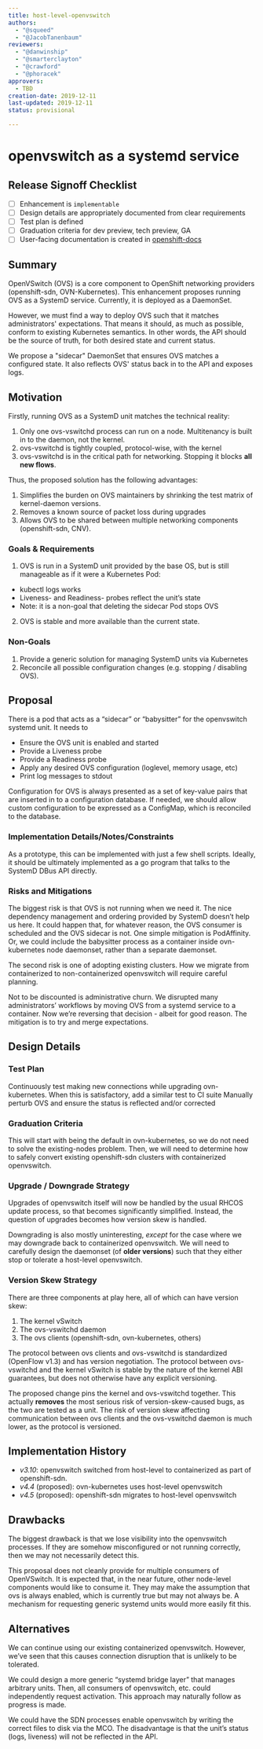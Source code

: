 ```yaml
---
title: host-level-openvswitch
authors:
  - "@squeed"
  - "@JacobTanenbaum"
reviewers:
  - "@danwinship"
  - "@smarterclayton"
  - "@crawford"
  - "@phoracek"
approvers:
  - TBD
creation-date: 2019-12-11
last-updated: 2019-12-11
status: provisional

---
```


# openvswitch as a systemd service


## Release Signoff Checklist

- [ ] Enhancement is `implementable`
- [ ] Design details are appropriately documented from clear requirements
- [ ] Test plan is defined
- [ ] Graduation criteria for dev preview, tech preview, GA
- [ ] User-facing documentation is created in [openshift-docs](https://github.com/openshift/openshift-docs/)

## Summary

OpenVSwitch (OVS) is a core component to OpenShift networking providers (openshift-sdn, OVN-Kubernetes). This enhancement proposes running OVS as a SystemD service. Currently, it is deployed as a DaemonSet.

However, we must find a way to deploy OVS such that it matches administrators' expectations. That means it should, as much as possible, conform to existing Kubernetes semantics. In other words, the API should be the source of truth, for both desired state and current status.

We propose a "sidecar" DaemonSet that ensures OVS matches a configured state. It also reflects OVS' status back in to the API and exposes logs.

## Motivation

Firstly, running OVS as a SystemD unit matches the technical reality:
1. Only one ovs-vswitchd process can run on a node. Multitenancy is built in to the daemon, not the kernel.
2. ovs-vswitchd is tightly coupled, protocol-wise, with the kernel
3. ovs-vswitchd is in the critical path for networking. Stopping it blocks **all new flows**.

Thus, the proposed solution has the following advantages:
1. Simplifies the burden on OVS maintainers by shrinking the test matrix of kernel-daemon versions.
2. Removes a known source of packet loss during upgrades
3. Allows OVS to be shared between multiple networking components (openshift-sdn, CNV).

### Goals & Requirements

1. OVS is run in a SystemD unit provided by the base OS, but is still manageable as if it were a Kubernetes Pod:
  - kubectl logs works
  - Liveness- and Readiness- probes reflect the unit’s state
  - Note: it is a non-goal that deleting the sidecar Pod stops OVS
2. OVS is stable and more available than the current state.

### Non-Goals

1. Provide a generic solution for managing SystemD units via Kubernetes
2. Reconcile all possible configuration changes (e.g. stopping / disabling OVS).

## Proposal

There is a pod that acts as a “sidecar” or “babysitter” for the openvswitch systemd unit. It needs to

- Ensure the OVS unit is enabled and started
- Provide a Liveness probe
- Provide a Readiness probe
- Apply any desired OVS configuration (loglevel, memory usage, etc)
- Print log messages to stdout

Configuration for OVS is always presented as a set of key-value pairs that are inserted in to a configuration database. If needed, we should allow custom configuration to be expressed as a ConfigMap, which is reconciled to the database.


### Implementation Details/Notes/Constraints

As a prototype, this can be implemented with just a few shell scripts. Ideally, it should be ultimately implemented as a go program that talks to the SystemD DBus API directly.


### Risks and Mitigations

The biggest risk is that OVS is not running when we need it. The nice dependency management and ordering provided by SystemD doesn’t help us here. It could happen that, for whatever reason, the OVS consumer is scheduled and the OVS sidecar is not. One simple mitigation is PodAffinity. Or, we could include the babysitter process as a container inside ovn-kubernetes node daemonset, rather than a separate daemonset.

The second risk is one of adopting existing clusters. How we migrate from containerized to non-containerized openvswitch will require careful planning.

Not to be discounted is administrative churn. We disrupted many administrators’ workflows by moving OVS from a systemd service to a container. Now we’re reversing that decision - albeit for good reason. The mitigation is to try and merge expectations.

## Design Details

### Test Plan

Continuously test making new connections while upgrading ovn-kubernetes. When this is satisfactory, add a similar test to CI suite
Manually perturb OVS and ensure the status is reflected and/or corrected

### Graduation Criteria

This will start with being the default in ovn-kubernetes, so we do not need to solve the existing-nodes problem. Then, we will need to determine how to safely convert existing openshift-sdn clusters with containerized openvswitch.

### Upgrade / Downgrade Strategy

Upgrades of openvswitch itself will now be handled by the usual RHCOS update process, so that becomes significantly simplified. Instead, the question of upgrades becomes how version skew is handled.

Downgrading is also mostly uninteresting, *except* for the case where we may downgrade back to containerized openvswitch. We will need to carefully design the daemonset (of **older versions**) such that they either stop or tolerate a host-level openvswitch.

### Version Skew Strategy

There are three components at play here, all of which can have version skew:

1. The kernel vSwitch
2. The ovs-vswitchd daemon
3. The ovs clients (openshift-sdn, ovn-kubernetes, others)

The protocol between ovs clients and ovs-vswitchd is standardized (OpenFlow v1.3) and has version negotiation. The protocol between ovs-vswitchd and the kernel vSwitch is stable by the nature of the kernel ABI guarantees, but does not otherwise have any explicit versioning.

The proposed change pins the kernel and ovs-vswitchd together. This actually **removes** the most serious risk of version-skew-caused bugs, as the two are tested as a unit. The risk of version skew affecting communication between ovs clients and the ovs-vswitchd daemon is much lower, as the protocol is versioned.

## Implementation History

- *v3.10*: openvswitch switched from host-level to containerized as part of openshift-sdn.
- *v4.4* (proposed): ovn-kubernetes uses host-level openvswitch
- *v4.5* (proposed): openshift-sdn migrates to host-level openvswitch

## Drawbacks

The biggest drawback is that we lose visibility into the openvswitch processes. If they are somehow misconfigured or not running correctly, then we may not necessarily detect this.

This proposal does not cleanly provide for multiple consumers of OpenVSwitch. It is expected that, in the near future, other node-level components would like to consume it. They may make the assumption that ovs is always enabled, which is currently true but may not always be. A mechanism for requesting generic systemd units would more easily fit this.

## Alternatives

We can continue using our existing containerized openvswitch. However, we’ve seen that this causes connection disruption that is unlikely to be tolerated.

We could design a more generic “systemd bridge layer” that manages arbitrary units. Then, all consumers of openvswitch, etc. could independently request activation. This approach may naturally follow as progress is made.

We could have the SDN processes enable openvswitch by writing the correct files to disk via the MCO. The disadvantage is that the unit’s status (logs, liveness) will not be reflected in the API.


